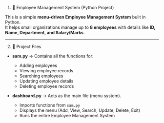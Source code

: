 1. 🏢 Employee Management System (Python Project)

This is a simple **menu-driven Employee Management System** built in Python.  
It helps small organizations manage up to **8 employees** with details like **ID, Name, Department, and Salary/Marks**.

---

2. 📂 Project Files

- **sam.py** → Contains all the functions for:
  - Adding employees  
  - Viewing employee records  
  - Searching employees  
  - Updating employee details  
  - Deleting employee records  

- **dashboard.py** → Acts as the main file (menu system).  
  - Imports functions from `sam.py`  
  - Displays the menu (Add, View, Search, Update, Delete, Exit)  
  - Runs the entire Employee Management System  

